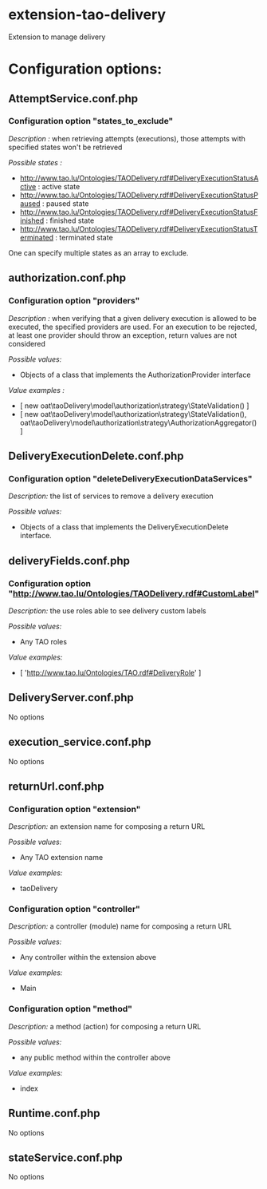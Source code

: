 extension-tao-delivery
======================

Extension to manage delivery

# Configuration options:

## AttemptService.conf.php

### Configuration option "states_to_exclude"

*Description :* when retrieving attempts (executions), those attempts with specified states won't be retrieved

*Possible states :* 
* http://www.tao.lu/Ontologies/TAODelivery.rdf#DeliveryExecutionStatusActive : active state
* http://www.tao.lu/Ontologies/TAODelivery.rdf#DeliveryExecutionStatusPaused : paused state
* http://www.tao.lu/Ontologies/TAODelivery.rdf#DeliveryExecutionStatusFinished : finished state
* http://www.tao.lu/Ontologies/TAODelivery.rdf#DeliveryExecutionStatusTerminated : terminated state

One can specify multiple states as an array to exclude.

## authorization.conf.php

### Configuration option "providers"

*Description :* when verifying that a given delivery execution is allowed to be executed, the specified providers are used. For an execution to be rejected, at least one provider should throw an exception, return values are not considered 

*Possible values:* 
* Objects of a class that implements the AuthorizationProvider interface

*Value examples :* 
* [ new oat\taoDelivery\model\authorization\strategy\StateValidation() ]
* [ new oat\taoDelivery\model\authorization\strategy\StateValidation(), oat\taoDelivery\model\authorization\strategy\AuthorizationAggregator() ]


## DeliveryExecutionDelete.conf.php

### Configuration option "deleteDeliveryExecutionDataServices"

*Description:* the list of services to remove a delivery execution

*Possible values:* 
* Objects of a class that implements the DeliveryExecutionDelete interface.


## deliveryFields.conf.php

### Configuration option "http://www.tao.lu/Ontologies/TAODelivery.rdf#CustomLabel"

*Description:* the use roles able to see delivery custom labels

*Possible values:* 
* Any TAO roles

*Value examples:* 
* [ 'http://www.tao.lu/Ontologies/TAO.rdf#DeliveryRole' ]

## DeliveryServer.conf.php
No options

## execution_service.conf.php
No options

## returnUrl.conf.php

### Configuration option "extension"

*Description:* an extension name for composing a return URL

*Possible values:* 
* Any TAO extension name

*Value examples:* 
* taoDelivery

### Configuration option "controller"

*Description:* a controller (module) name for composing a return URL

*Possible values:* 
* Any controller within the extension above

*Value examples:* 
* Main

### Configuration option "method"

*Description:* a method (action) for composing a return URL

*Possible values:* 
* any public method within the controller above

*Value examples:* 
* index

## Runtime.conf.php
No options

## stateService.conf.php
No options